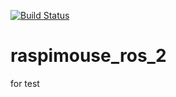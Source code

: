 [![Build Status](https://travis-ci.org/citueda/raspimouse_ros_2.svg?branch=master)](https://travis-ci.org/citueda/raspimouse_ros_2)

# raspimouse_ros_2
for test
